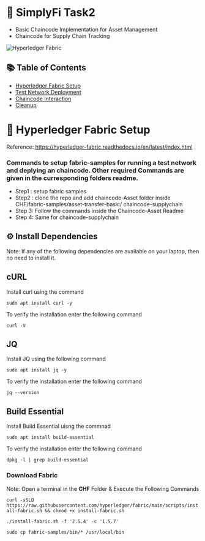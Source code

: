 # 🚀 SimplyFi Task2

- Basic Chaincode Implementation for Asset Management
- Chaincode for Supply Chain Tracking

![Hyperledger Fabric](https://img.shields.io/badge/Hyperledger-Fabric-2F3134?logo=hyperledger&logoColor=white)

## 📚 Table of Contents
- [Hyperledger Fabric Setup](#-hyperledger-fabric-setup)
- [Test Network Deployment](#-test-network-deployment)
- [Chaincode Interaction](#-chaincode-interaction)
- [Cleanup](#-cleanup)

# 🔧 Hyperledger Fabric Setup

Reference: https://hyperledger-fabric.readthedocs.io/en/latest/index.html

### Commands to setup fabric-samples for running a test network and deplying an chaincode. Other required Commands are given in the curresponding folders readme.
- Step1 : setup fabric samples
- Step2 : clone the repo and add chaincode-Asset folder inside CHF/fabric-samples/asset-transfer-basic/ chaincode-supplychain
- Step 3: Follow the commands inside the Chaincode-Asset Readme 
- Step 4: Same for chaincode-supplychain

## ⚙️ Install Dependencies

Note: If any of the following dependencies are available on your laptop, then no need to install it.

## cURL
Install curl using the command
```
sudo apt install curl -y
```

To verify the installation enter the following command

```
curl -V
```

## JQ
Install JQ using the following command
```
sudo apt install jq -y
```

To verify the installation enter the following command


```
jq --version
```

## Build Essential
Install Build Essential uisng the commnad
```
sudo apt install build-essential
```
To verify the installation enter the following command


```
dpkg -l | grep build-essential

```

### Download Fabric 

Note: Open a terminal in the **CHF** Folder & Execute the Following Commands

`curl -sSLO https://raw.githubusercontent.com/hyperledger/fabric/main/scripts/install-fabric.sh && chmod +x install-fabric.sh`

`./install-fabric.sh -f '2.5.4' -c '1.5.7'`

`sudo cp fabric-samples/bin/* /usr/local/bin`
